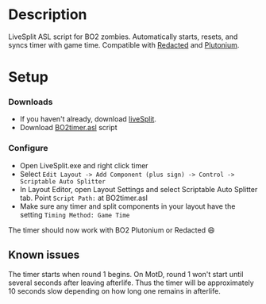 # Description
LiveSplit ASL script for BO2 zombies. Automatically starts, resets, and syncs timer with game time.
Compatible with [Redacted](https://redacted.se) and [Plutonium](https://plutonium.pw).

# Setup
### Downloads
* If you haven't already, download [liveSplit](https://livesplit.org/downloads).
* Download [BO2timer.asl](https://github.com/HuthTV/BO2-ZM-Synchronized-Livesplit/releases/download/1/BO2timer.asl) script 

### Configure
* Open LiveSplit.exe and right click timer
* Select ```Edit Layout -> Add Component (plus sign) -> Control -> Scriptable Auto Splitter```
* In Layout Editor, open Layout Settings and select Scriptable Auto Splitter tab. Point ```Script Path:``` at BO2timer.asl
* Make sure any timer and split components in your layout have the setting ```Timing Method: Game Time```

The timer should now work with BO2 Plutonium or Redacted :smile:

## Known issues
The timer starts when round 1 begins. On MotD, round 1 won't start until several seconds after leaving afterlife. Thus the timer will be approximately 10 seconds slow depending on how long one remains in afterlife.
